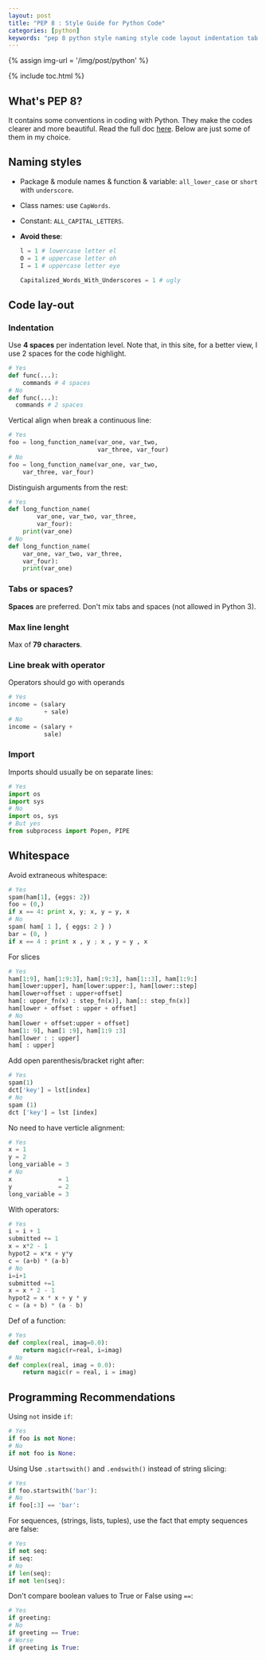 ```yaml
---
layout: post
title: "PEP 8 : Style Guide for Python Code"
categories: [python]
keywords: "pep 8 python style naming style code layout indentation tab or space whitespace recommendation"
---
```


{% assign img-url = '/img/post/python' %}

{% include toc.html %}

## What's PEP 8?

It contains some conventions in coding with Python. They make the codes clearer and more beautiful. Read the full doc [here](https://www.python.org/dev/peps/pep-0008/). Below are just some of them in my choice.

## Naming styles

- Package & module names & function & variable: `all_lower_case` or `short` with `underscore`.
- Class names: use `CapWords`.
- Constant: `ALL_CAPITAL_LETTERS`.
- **Avoid these**:

  ~~~ python
  l = 1 # lowercase letter el
  O = 1 # uppercase letter oh
  I = 1 # uppercase letter eye
  
  Capitalized_Words_With_Underscores = 1 # ugly
  ~~~

## Code lay-out

### Indentation

Use **4 spaces** per indentation level. Note that, in this site, for a better view, I use 2 spaces for the code highlight.

~~~ python
# Yes
def func(...):
    commands # 4 spaces
# No
def func(...):
  commands # 2 spaces
~~~

Vertical align when break a continuous line:

~~~ python
# Yes
foo = long_function_name(var_one, var_two,
                         var_three, var_four)
# No
foo = long_function_name(var_one, var_two,
    var_three, var_four)
~~~ 

Distinguish arguments from the rest:

~~~ python
# Yes
def long_function_name(
        var_one, var_two, var_three,
        var_four):
    print(var_one)
# No
def long_function_name(
    var_one, var_two, var_three,
    var_four):
    print(var_one)
~~~

### Tabs or spaces?

**Spaces** are preferred. Don't mix tabs and spaces (not allowed in Python 3).

### Max line lenght

Max of **79 characters**.

### Line break with operator

Operators should go with operands

~~~ python
# Yes
income = (salary
          + sale)
# No
income = (salary +
          sale)
~~~

### Import

Imports should usually be on separate lines:

~~~ python
# Yes
import os
import sys
# No
import os, sys
# But yes
from subprocess import Popen, PIPE
~~~

## Whitespace

Avoid extraneous whitespace:

~~~ python
# Yes
spam(ham[1], {eggs: 2})
foo = (0,)
if x == 4: print x, y; x, y = y, x
# No
spam( ham[ 1 ], { eggs: 2 } )
bar = (0, )
if x == 4 : print x , y ; x , y = y , x
~~~

For slices

~~~ python
# Yes
ham[1:9], ham[1:9:3], ham[:9:3], ham[1::3], ham[1:9:]
ham[lower:upper], ham[lower:upper:], ham[lower::step]
ham[lower+offset : upper+offset]
ham[: upper_fn(x) : step_fn(x)], ham[:: step_fn(x)]
ham[lower + offset : upper + offset]
# No
ham[lower + offset:upper + offset]
ham[1: 9], ham[1 :9], ham[1:9 :3]
ham[lower : : upper]
ham[ : upper]
~~~

Add open parenthesis/bracket right after:

~~~ python
# Yes
spam(1)
dct['key'] = lst[index]
# No
spam (1)
dct ['key'] = lst [index]
~~~

No need to have verticle alignment:

~~~ python
# Yes
x = 1
y = 2
long_variable = 3
# No
x             = 1
y             = 2
long_variable = 3
~~~

With operators:

~~~ python
# Yes
i = i + 1
submitted += 1
x = x*2 - 1
hypot2 = x*x + y*y
c = (a+b) * (a-b)
# No
i=i+1
submitted +=1
x = x * 2 - 1
hypot2 = x * x + y * y
c = (a + b) * (a - b)
~~~

Def of a function:

~~~ python
# Yes
def complex(real, imag=0.0):
    return magic(r=real, i=imag)
# No
def complex(real, imag = 0.0):
    return magic(r = real, i = imag)
~~~

## Programming Recommendations

Using `not` inside `if`:

~~~ python
# Yes
if foo is not None:
# No
if not foo is None:
~~~

Using Use `.startswith()` and `.endswith()` instead of string slicing:

~~~ python
# Yes
if foo.startswith('bar'):
# No
if foo[:3] == 'bar':
~~~

For sequences, (strings, lists, tuples), use the fact that empty sequences are false:

~~~ python
# Yes 
if not seq:
if seq:
# No
if len(seq):
if not len(seq):
~~~

Don't compare boolean values to True or False using `==`:

~~~ python
# Yes
if greeting:
# No
if greeting == True:
# Worse
if greeting is True:
~~~